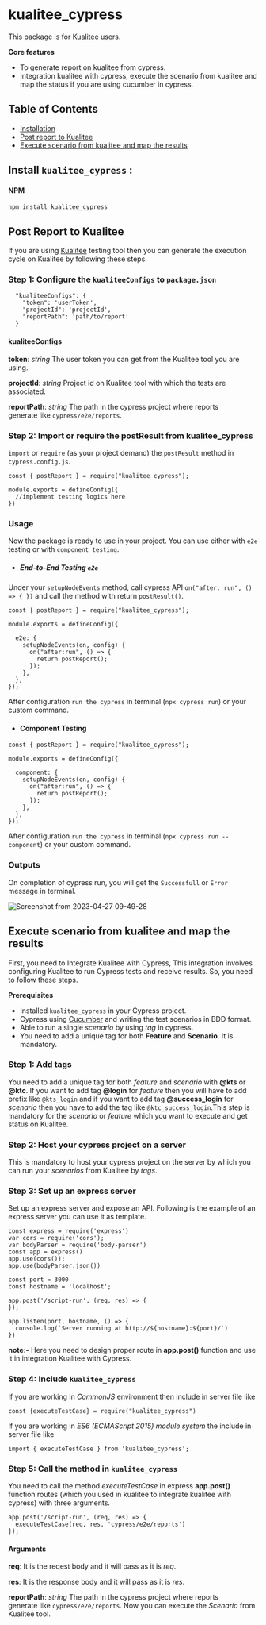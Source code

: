 # kualitee_cypress
This package is for [Kualitee](https://www.kualitee.com/) users.

**Core features**
* To generate report on kualitee from cypress.
* Integration kualitee with cypress, execute the scenario from kualitee and map the status if you are using cucumber in cypress.

## Table of Contents
- [Installation](#npm)
- [Post report to Kualitee](#post-report-to-kualitee)
- [Execute scenario from kualitee and map the results](#execute-scenario-from-kualitee-and-map-the-results)


## Install `kualitee_cypress` :

#### NPM
```
npm install kualitee_cypress
```

## Post Report to Kualitee
If you are using [Kualitee](https://www.kualitee.com/) testing tool then you can generate the execution cycle on Kualitee by following these steps.
### Step 1: Configure the `kualiteeConfigs` to `package.json`
```
  "kualiteeConfigs": {
    "token": 'userToken',
    "projectId": 'projectId',
    "reportPath": 'path/to/report'
  }
```

#### kualiteeConfigs
**token**: _string_ The user token you can get from the Kualitee tool you are using.

**projectId**: _string_ Project id on Kualitee tool with which the tests are associated.

**reportPath**: _string_ The path in the cypress project where reports generate like `cypress/e2e/reports`.


### Step 2: Import or require the postResult from kualitee_cypress
`import` or `require` (as your project demand) the `postResult` method in `cypress.config.js`.

```
const { postReport } = require("kualitee_cypress");

module.exports = defineConfig({
  //implement testing logics here
})
```

### Usage
Now the package is ready to use in your project. You can use either with `e2e` testing or with `component testing`.

- ##### End-to-End Testing `e2e`
Under your `setupNodeEvents` method, call cypress API `on("after: run", () => { })` and call the method with return `postResult()`.

```
const { postReport } = require("kualitee_cypress");

module.exports = defineConfig({

  e2e: {
    setupNodeEvents(on, config) {
      on("after:run", () => {
        return postReport();
      });
    },
  },
});
```
After configuration `run the cypress` in terminal (`npx cypress run`) or your custom command.

- #### Component Testing
```
const { postReport } = require("kualitee_cypress");

module.exports = defineConfig({

  component: {
    setupNodeEvents(on, config) {
      on("after:run", () => {
        return postReport();
      });
    },
  },
});
```
After configuration `run the cypress` in terminal (`npx cypress run --component`) or your custom command.

### Outputs
On completion of cypress run, you will get the `Successfull` or `Error` message in terminal.

![Screenshot from 2023-04-27 09-49-28](https://user-images.githubusercontent.com/48677205/234762673-e87ad03c-28dc-4f67-a089-6e3ff5df940f.png)

## Execute scenario from kualitee and map the results
First, you need to Integrate Kualitee with Cypress, This integration involves configuring Kualitee to run Cypress tests and receive results. So, you need to follow these steps.

**Prerequisites**
- Installed `kualitee_cypress` in your Cypress project.
- Cypress using [Cucumber](https://cucumber.io/) and writing the test scenarios in BDD format.
- Able to run a single _scenario_ by using _tag_ in cypress.
- You need to add a unique tag for both **Feature** and **Scenario**. It is mandatory.  

### Step 1: Add tags
You need to add a unique tag for both _feature_ and _scenario_ with __@kts__ or __@ktc__. If you want to add tag **@login** for _feature_ then you will have
to add prefix like `@kts_login` and if you want to add tag **@success_login** for _scenario_ then you have to add the tag like `@ktc_success_login`.This step is mandatory for the _scenario_ or _feature_ which you want to execute and get status on Kualitee.
### Step 2: Host your cypress project on a server
This is mandatory to host your cypress project on the server by which you can run your *scenarios* from Kualitee by *tags*.

### Step 3: Set up an express server
Set up an express server and expose an API. Following is the example of an express server you can use it as template.

```
const express = require('express')
var cors = require('cors');
var bodyParser = require('body-parser')
const app = express()
app.use(cors());
app.use(bodyParser.json())

const port = 3000
const hostname = 'localhost';

app.post('/script-run', (req, res) => {
});

app.listen(port, hostname, () => {
  console.log(`Server running at http://${hostname}:${port}/`)
})
```
**note:-** Here you need to design proper route in **app.post()** function and use it in integration Kualitee with Cypress.

### Step 4: Include `kualitee_cypress`
If you are working in _CommonJS_ environment then include in server file like
```
const {executeTestCase} = require("kualitee_cypress")
```
If you are working in _ES6 (ECMAScript 2015) module system_ the include in server file like
```
import { executeTestCase } from 'kualitee_cypress';
```

### Step 5: Call the method in `kualitee_cypress`
You need to call the method _executeTestCase_ in  express **app.post()** function routes (which you used in kualitee to integrate kualitee with cypress)
with three arguments.

```
app.post('/script-run', (req, res) => {
  executeTestCase(req, res, 'cypress/e2e/reports')
});
```
#### Arguments
**req**: It is the reqest body and it will pass as it is *req*.

**res**: It is the response body and it will pass as it is *res*.

**reportPath**: _string_ The path in the cypress project where reports generate like `cypress/e2e/reports`.
Now you can execute the _Scenario_ from Kualitee tool.
















